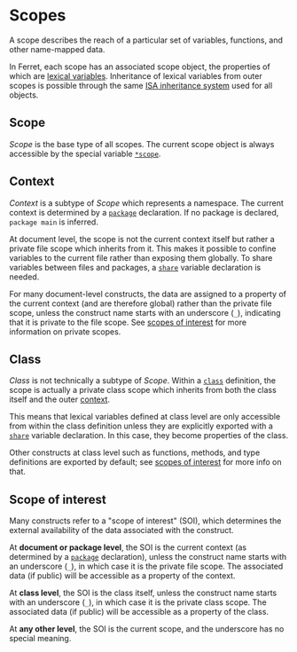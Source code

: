 # Scopes

A scope describes the reach of a particular set of variables, functions, and
other name-mapped data.

In Ferret, each scope has an associated scope object, the properties of which
are [lexical variables](Variables.md#lexical-variables). Inheritance of lexical
variables from outer scopes is possible through the same
[ISA inheritance system](Inheritance.md) used for all objects.

## Scope

*Scope* is the base type of all scopes. The current scope object is always
accessible by the special variable [`*scope`](Variables.md#special-variables).

## Context

*Context* is a subtype of *Scope* which represents a namespace. The current
context is determined by a [`package`](Keywords.md#package) declaration. If no
package is declared, `package main` is inferred.

At document level, the scope is not the current context itself but rather a
private file scope which inherits from it. This makes it possible to confine
variables to the current file rather than exposing them globally. To share
variables between files and packages, a [`share`](Keywords.md#share) variable
declaration is needed.

For many document-level constructs, the data are assigned to a property of the
current context (and are therefore global) rather than the private file scope,
unless the construct name starts with an underscore (`_`), indicating that it is
private to the file scope. See [scopes of interest](#scope-of-interest) for more
information on private scopes.

## Class

*Class* is not technically a subtype of *Scope*. Within a
[`class`](Keywords.md#class) definition, the scope is actually a private class
scope which inherits from both the class itself and the outer
[context](#context).

This means that lexical variables defined at class level are only accessible
from within the class definition unless they are explicitly exported with a
[`share`](Keywords.md#share) variable declaration. In this case, they become
properties of the class.

Other constructs at class level such as functions, methods, and type definitions
are exported by default; see [scopes of interest](#scope-of-interest) for more
info on that.

## Scope of interest

Many constructs refer to a "scope of interest" (SOI), which determines the
external availability of the data associated with the construct.

At **document or package level**, the SOI is the current context (as determined
by a [`package`](Keywords.md#package) declaration), unless the construct name
starts with an underscore (`_`), in which case it is the private file scope. The
associated data (if public) will be accessible as a property of the context.

At **class level**, the SOI is the class itself, unless the construct name
starts with an underscore (`_`), in which case it is the private class scope.
The associated data (if public) will be accessible as a property of the class.

At **any other level**, the SOI is the current scope, and the underscore has no
special meaning.
